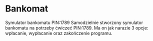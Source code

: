 # Bankomat
Symulator bankomatu PIN:1789
Samodzielnie stworzony symulator bankomatu na potrzeby ćwiczeć PIN:1789. Ma on jak narazie 3 opcje: wpłacanie, wypłacanie oraz zakończenie programu.

